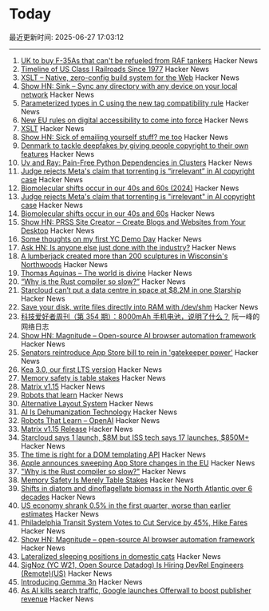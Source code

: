 # Today

最近更新时间: 2025-06-27 17:03:12

--- 
1. [UK to buy F-35As that can't be refueled from RAF tankers](https://www.theregister.com/2025/06/26/uk_f_35a_refuel_hitch/) Hacker News
2. [Timeline of US Class I Railroads Since 1977](https://en.wikipedia.org/wiki/Timeline_of_Class_I_railroads_(1977%E2%80%93present)) Hacker News
3. [XSLT – Native, zero-config build system for the Web](https://github.com/pacocoursey/xslt) Hacker News
4. [Show HN: Sink – Sync any directory with any device on your local network](https://github.com/sirbread/sink) Hacker News
5. [Parameterized types in C using the new tag compatibility rule](https://nullprogram.com/blog/2025/06/26/) Hacker News
6. [New EU rules on digital accessibility to come into force](https://www.rte.ie/news/technology/2025/0627/1520552-digital-accessibility/) Hacker News
7. [XSLT](https://github.com/pacocoursey/xslt) Hacker News
8. [Show HN: Sick of emailing yourself stuff? me too](https://github.com/sirbread/sink) Hacker News
9. [Denmark to tackle deepfakes by giving people copyright to their own features](https://www.theguardian.com/technology/2025/jun/27/deepfakes-denmark-copyright-law-artificial-intelligence) Hacker News
10. [Uv and Ray: Pain-Free Python Dependencies in Clusters](https://www.anyscale.com/blog/uv-ray-pain-free-python-dependencies-in-clusters) Hacker News
11. [Judge rejects Meta's claim that torrenting is “irrelevant” in AI copyright case](https://arstechnica.com/tech-policy/2025/06/judge-rejects-metas-claim-that-torrenting-is-irrelevant-in-ai-copyright-case/) Hacker News
12. [Biomolecular shifts occur in our 40s and 60s (2024)](https://med.stanford.edu/news/all-news/2024/08/massive-biomolecular-shifts-occur-in-our-40s-and-60s--stanford-m.html) Hacker News
13. [Judge rejects Meta's claim that torrenting is "irrelevant" in AI copyright case](https://arstechnica.com/tech-policy/2025/06/judge-rejects-metas-claim-that-torrenting-is-irrelevant-in-ai-copyright-case/) Hacker News
14. [Biomolecular shifts occur in our 40s and 60s](https://med.stanford.edu/news/all-news/2024/08/massive-biomolecular-shifts-occur-in-our-40s-and-60s--stanford-m.html) Hacker News
15. [Show HN: PRSS Site Creator – Create Blogs and Websites from Your Desktop](https://prss.co/) Hacker News
16. [Some thoughts on my first YC Demo Day](https://billchambers.me/articles/yc-demo-day-spring-25/) Hacker News
17. [Ask HN: Is anyone else just done with the industry?](https://news.ycombinator.com/item?id=44393304) Hacker News
18. [A lumberjack created more than 200 sculptures in Wisconsin's Northwoods](https://www.smithsonianmag.com/travel/when-a-lumberjacks-imagination-ran-wild-he-created-more-than-200-sculptures-in-wisconsins-northwoods-180986840/) Hacker News
19. [Thomas Aquinas – The world is divine](https://ralphammer.com/thomas-aquinas-the-world-is-divine/) Hacker News
20. [“Why is the Rust compiler so slow?”](https://sharnoff.io/blog/why-rust-compiler-slow) Hacker News
21. [Starcloud can’t put a data centre in space at $8.2M in one Starship](https://angadh.com/space-data-centers-1) Hacker News
22. [Save your disk, write files directly into RAM with /dev/shm](https://hiandrewquinn.github.io/til-site/posts/save-your-disk-write-files-directly-into-ram-with-dev-shm/) Hacker News
23. [科技爱好者周刊（第 354 期）：8000mAh 手机电池，说明了什么？](http://www.ruanyifeng.com/blog/2025/06/weekly-issue-354.html) 阮一峰的网络日志
24. [Show HN: Magnitude – Open-source AI browser automation framework](https://github.com/magnitudedev/magnitude) Hacker News
25. [Senators reintroduce App Store bill to rein in 'gatekeeper power'](https://9to5mac.com/2025/06/25/senators-reintroduce-app-store-bill-to-rein-in-gatekeeper-power-in-the-app-economy/) Hacker News
26. [Kea 3.0, our first LTS version](https://www.isc.org/blogs/kea-3-0/) Hacker News
27. [Memory safety is table stakes](https://www.usenix.org/publications/loginonline/memory-safety-merely-table-stakes) Hacker News
28. [Matrix v1.15](https://matrix.org/blog/2025/06/26/matrix-v1.15-release/) Hacker News
29. [Robots that learn](https://openai.com/index/robots-that-learn/) Hacker News
30. [Alternative Layout System](https://alternativelayoutsystem.com/scripts/#same-sizer) Hacker News
31. [AI Is Dehumanization Technology](https://thedabbler.patatas.ca/pages/ai-is-dehumanization-technology.html) Hacker News
32. [Robots That Learn – OpenAI](https://openai.com/index/robots-that-learn/) Hacker News
33. [Matrix v1.15 Release](https://matrix.org/blog/2025/06/26/matrix-v1.15-release/) Hacker News
34. [Starcloud says 1 launch, $8M but ISS tech says 17 launches, $850M+](https://angadh.com/space-data-centers-1) Hacker News
35. [The time is right for a DOM templating API](https://justinfagnani.com/2025/06/26/the-time-is-right-for-a-dom-templating-api/) Hacker News
36. [Apple announces sweeping App Store changes in the EU](https://9to5mac.com/2025/06/26/apple-announces-sweeping-app-store-changes-in-the-eu/) Hacker News
37. ["Why is the Rust compiler so slow?"](https://sharnoff.io/blog/why-rust-compiler-slow) Hacker News
38. [Memory Safety Is Merely Table Stakes](https://www.usenix.org/publications/loginonline/memory-safety-merely-table-stakes) Hacker News
39. [Shifts in diatom and dinoflagellate biomass in the North Atlantic over 6 decades](https://journals.plos.org/plosone/article?id=10.1371/journal.pone.0323675) Hacker News
40. [US economy shrank 0.5% in the first quarter, worse than earlier estimates](https://apnews.com/article/economy-tariffs-trump-gdp-shrink-86d1f15e66c646ac4ce88ffc0a956942) Hacker News
41. [Philadelphia Transit System Votes to Cut Service by 45%, Hike Fares](https://www.bloomberg.com/news/articles/2025-06-26/philly-transit-system-votes-to-cut-service-by-45-hike-fares) Hacker News
42. [Show HN: Magnitude – open-source AI browser automation framework](https://github.com/magnitudedev/magnitude) Hacker News
43. [Lateralized sleeping positions in domestic cats](https://www.cell.com/current-biology/fulltext/S0960-9822(25)00507-X?_returnURL=https%3A%2F%2Flinkinghub.elsevier.com%2Fretrieve%2Fpii%2FS096098222500507X%3Fshowall%3Dtrue) Hacker News
44. [SigNoz (YC W21, Open Source Datadog) Is Hiring DevRel Engineers (Remote)(US)](https://www.ycombinator.com/companies/signoz/jobs/cPaxcxt-devrel-engineer-remote-us-time-zones) Hacker News
45. [Introducing Gemma 3n](https://developers.googleblog.com/en/introducing-gemma-3n-developer-guide/) Hacker News
46. [As AI kills search traffic, Google launches Offerwall to boost publisher revenue](https://techcrunch.com/2025/06/26/as-ai-kills-search-traffic-google-launches-offerwall-to-boost-publisher-revenue/) Hacker News
